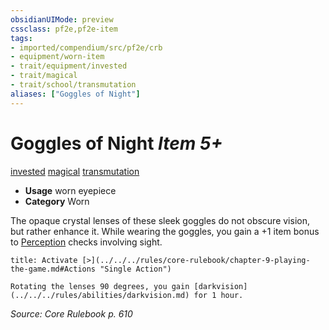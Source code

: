 ```yaml
---
obsidianUIMode: preview
cssclass: pf2e,pf2e-item
tags:
- imported/compendium/src/pf2e/crb
- equipment/worn-item
- trait/equipment/invested
- trait/magical
- trait/school/transmutation
aliases: ["Goggles of Night"]
---
```

# Goggles of Night *Item 5+*  
[invested](invested.md)  [magical](magical.md)  [transmutation](transmutation.md)  

- **Usage** worn eyepiece
- **Category** Worn

The opaque crystal lenses of these sleek goggles do not obscure vision, but rather enhance it. While wearing the goggles, you gain a +1 item bonus to [Perception](../../skills.md#Perception) checks involving sight.

```ad-embed-ability
title: Activate [>](../../../rules/core-rulebook/chapter-9-playing-the-game.md#Actions "Single Action")

Rotating the lenses 90 degrees, you gain [darkvision](../../../rules/abilities/darkvision.md) for 1 hour.
```

*Source: Core Rulebook p. 610*
